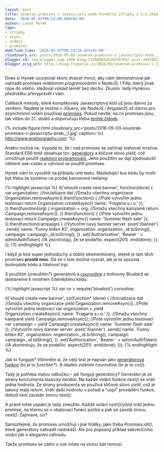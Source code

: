 ```yaml
---
layout: post
title: Soumrak promises v Javascriptu aneb Pondělní střípky z 2.5.2016
date: '2016-05-03T09:13:00.000+02:00'
author: Lukáš Marek
tags:
- stripky
- async
- nodejs
- promises
modified_time: '2016-05-03T09:23:24.425+02:00'
cloudinary_src: posts/2016-05-03-soumrak-promises-v-javascriptu-aneb__1.jpg
blogger_id: tag:blogger.com,1999:blog-5328688426183767847.post-3691982208680064191
blogger_orig_url: http://blog.fragaria.cz/2016/05/soumrak-promises-v-javascriptu-aneb.html
---
```


Dnes si Hynek uzurpoval skoro dvacet minut, aby nám demonstroval jak
nahradit promises *reaktivním programováním* v NodeJS.
I Filip, který jinak rýpe do všeho, sledoval
výklad téměř bez dechu. Zkusím  tedy Hynkovu přednášku převyprávět i
vám.

Callback metody, které komplikovaly Javascriptový kód už jsou dávno za
zenitem. Najdete je možná v JQuery, ale NodeJS i AngularJS už dávno pro
asynchronní volání používají
[promises](https://en.wikipedia.org/wiki/Futures_and_promises). Pokud
nevíte, na co promises jsou, tak vítám do 21. století a doporučuju třeba
[tenhle
článek](http://www.html5rocks.com/en/tutorials/es6/promises/).

{% include figure.html cloudinary_src='posts/2016-05-03-soumrak-promises-v-javascriptu-aneb__1.jpg' caption='(c) http://www.gratisography.com' %}

Anebo možná ne. Vypadá to, že i nad promises se začínají stahovat
mračna. Standard ES6 totiž obsahuje tzv.
[generátory](https://developer.mozilla.org/cs/docs/Web/JavaScript/Guide/Iterators_and_Generators)
a klíčové slovo *yield*, což umožňuje použít [reaktivní
programování.](https://en.wikipedia.org/wiki/Reactive_programming)
Jeho použitím se dají zjednodušit některé use-cases a vyhnout se použití
promises.

Hynek nám to vysvětlil na příkladu unit testu. Následující kus kódu by
mohl být třeba ze systému na prodej bannerové reklamy:

{% highlight javascript %}
it('should create new banner', function(done) {
    var organization;
    //Inicializace dat
    //Smažu všechny organizace
    Organization.removeAsync().then(function() {
        //Poté vytvořím jednu testovací
        return Organization.createAsync({
            name: 'Fragaria s.r.o.'
        });
    }).then(function(org) {
        organization = org;
        //Smažu všechny kampaně
        return Campaign.removeAsync();
    }).then(function() {
        //Poté vytvořím jednu testovací
        return Campaign.createAsync({
            name: 'Summer flash sale'
        });
    }).then(function(campaign) {
        //Vytvořím nový banner
        server
            .post('/banner')
            .send({
                name: 'Funny kitten #2',
                organization: organization._id.toString(),
                campaign: campaign._id.toString(),
            })
            .set('Authorization', 'Bearer ' + adminAuthToken)
            //A zkontroluju, že se podařilo
            .expect(201)
            .end(done);
    });
});
{% endhighlight %}

I když je kód super jednoduchý a dobře okomentovaný, stejně je tam těch
promises **prostě moc**. Dá se v tom možná vyznat, ale je to spousta
*boilerplate* kódu a čitelnost trpí.

S použitím (zneužitím?) generátorů a
[couroutine](http://bluebirdjs.com/docs/api/promise.coroutine.html) z
knihovny Bluebird se dostaneme k mnohem čitelnějšímu kódu:

{% highlight javascript %}
var co = require('bluebird').coroutine;

it('should create new banner', co(function* (done) {
    //Inicializace dat
    //Smažu všechny organizace
    yield Organization.removeAsync();
    //Poté vytvořím jednu testovací
    var organization = yield Organization.createAsync({
        name: 'Fragaria s.r.o.'
    });
    //Smažu všechny kampaně
    yield Campaign.removeAsync();
    //Poté vytvořím jednu testovací
    var campaign = yield Campaign.createAsync({
        name: 'Summer flash sale'
    });
    //Vytvořím nový banner
    server
        .post('/banner')
        .send({
            name: 'Funny kitten #2',
            organization: organization._id.toString(),
            campaign: campaign._id.toString(),
        })
        .set('Authorization', 'Bearer ' + adminAuthToken)
        //A zkontroluju, že se podařilo
        .expect(201)
        .end(done);
}));
{% endhighlight %}

Jak to funguje? Všimněte si, že celý test je napsán jako [generátorová
funkce](https://developer.mozilla.org/cs/docs/Web/JavaScript/Reference/Statements/function*)
(to je to *function\**). A obalen voláním couroutine (to je to
*co()*).

Tady je potřeba malou odbočku – jak fungují generátory? Generátor je ze
strany konzumenta klasický iterátor. Na každé volání funkce *next()* se
vrátí jedna hodnota. Ze strany producenta se používá klíčové slovo
*yield*, což je takový malý *return*. Vrátí další hodnotu v pořadí a
"uspí" provádění funkce, dokud není zavolán znovu *next()*.

A právě tohle uspání je tady zneužito. Každé volání *next()/yield* vrátí
jednu promise, na kterou se v obalovací funkci počká a pak se zavolá
znovu *next()*. Zajímavé, co?

Samozřejmě, že promises umožňují i jiné hrátky, jako třeba
*Promises.all()*, které generátory nahradit nedokáží. Ale pro popsaný
příklad sekvenčního volání jde o elegantní náhradu.

Takže promises se zatím o své místo na slunci bát nemusí.
